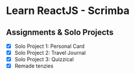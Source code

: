 # Learn ReactJS - Scrimba

## Assignments & Solo Projects
- [x] Solo Project 1: Personal Card
- [X] Solo Project 2: Travel Journal
- [X] Solo Project 3: Quizzical
- [X] Remade tenzies
